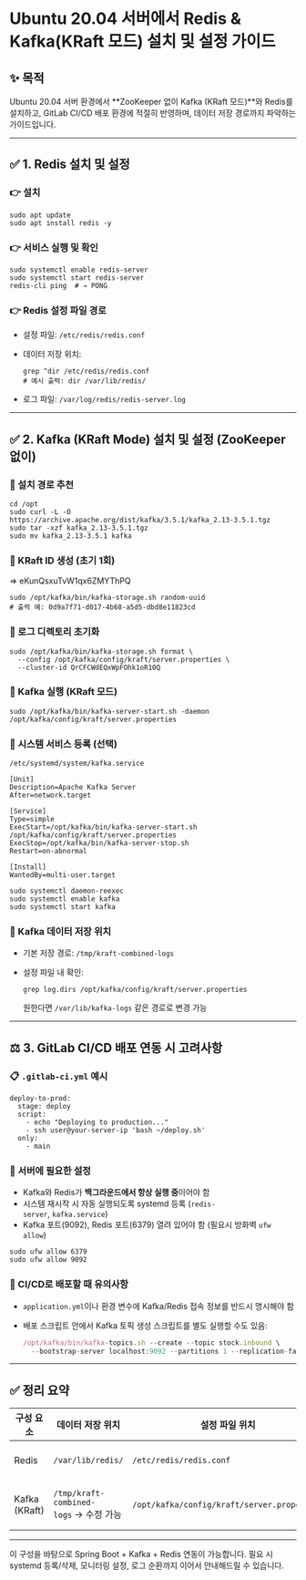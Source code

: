 # Ubuntu 20.04 서버에서 Redis & Kafka(KRaft 모드) 설치 및 설정 가이드

## ✨ 목적

Ubuntu 20.04 서버 환경에서 **ZooKeeper 없이 Kafka (KRaft 모드)**와 Redis를 설치하고, GitLab CI/CD 배포 환경에 적절히 반영하며, 데이터 저장 경로까지 파악하는 가이드입니다.

---

## ✅ 1. Redis 설치 및 설정

### 👉 설치

```
sudo apt update
sudo apt install redis -y
```

### 👉 서비스 실행 및 확인

```
sudo systemctl enable redis-server
sudo systemctl start redis-server
redis-cli ping  # → PONG
```

### 👉 Redis 설정 파일 경로

- 설정 파일: `/etc/redis/redis.conf`
- 데이터 저장 위치:
    
    ```
    grep ^dir /etc/redis/redis.conf
    # 예시 출력: dir /var/lib/redis/
    ```
    
- 로그 파일: `/var/log/redis/redis-server.log`

---

## ✅ 2. Kafka (KRaft Mode) 설치 및 설정 (ZooKeeper 없이)

### 📁 설치 경로 추천

```
cd /opt
sudo curl -L -O https://archive.apache.org/dist/kafka/3.5.1/kafka_2.13-3.5.1.tgz
sudo tar -xzf kafka_2.13-3.5.1.tgz
sudo mv kafka_2.13-3.5.1 kafka
```

### 📅 KRaft ID 생성 (초기 1회)
⇒ eKunQsxuTvW1qx6ZMYThPQ

```
sudo /opt/kafka/bin/kafka-storage.sh random-uuid
# 출력 예: 0d9a7f71-d017-4b68-a5d5-dbd8e11823cd
```

### 🔧 로그 디렉토리 초기화

```
sudo /opt/kafka/bin/kafka-storage.sh format \
  --config /opt/kafka/config/kraft/server.properties \
  --cluster-id QrCFCWdEQxWpFOhk1oR10Q
```

### 🚀 Kafka 실행 (KRaft 모드)

```
sudo /opt/kafka/bin/kafka-server-start.sh -daemon /opt/kafka/config/kraft/server.properties
```

### 🔧 시스템 서비스 등록 (선택)

`/etc/systemd/system/kafka.service`

```
[Unit]
Description=Apache Kafka Server
After=network.target

[Service]
Type=simple
ExecStart=/opt/kafka/bin/kafka-server-start.sh /opt/kafka/config/kraft/server.properties
ExecStop=/opt/kafka/bin/kafka-server-stop.sh
Restart=on-abnormal

[Install]
WantedBy=multi-user.target
```

```
sudo systemctl daemon-reexec
sudo systemctl enable kafka
sudo systemctl start kafka
```

### 📂 Kafka 데이터 저장 위치

- 기본 저장 경로: `/tmp/kraft-combined-logs`
- 설정 파일 내 확인:
    
    ```
    grep log.dirs /opt/kafka/config/kraft/server.properties
    ```
    
    원한다면 `/var/lib/kafka-logs` 같은 경로로 변경 가능
    

---

## ⚖️ 3. GitLab CI/CD 배포 연동 시 고려사항

### 📋 `.gitlab-ci.yml` 예시

```
deploy-to-prod:
  stage: deploy
  script:
    - echo "Deploying to production..."
    - ssh user@your-server-ip 'bash ~/deploy.sh'
  only:
    - main
```

### 🔧 서버에 필요한 설정

- Kafka와 Redis가 **백그라운드에서 항상 실행 중**이어야 함
- 시스템 재시작 시 자동 실행되도록 systemd 등록 (`redis-server`, `kafka.service`)
- Kafka 포트(9092), Redis 포트(6379) 열려 있어야 함 (필요시 방화벽 `ufw allow`)

```
sudo ufw allow 6379
sudo ufw allow 9092
```

### 🌌 CI/CD로 배포할 때 유의사항

- `application.yml`이나 환경 변수에 Kafka/Redis 접속 정보를 반드시 명시해야 함
- 배포 스크립트 안에서 Kafka 토픽 생성 스크립트를 별도 실행할 수도 있음:
    
    ```jsx
    /opt/kafka/bin/kafka-topics.sh --create --topic stock.inbound \
      --bootstrap-server localhost:9092 --partitions 1 --replication-factor 1
    ```
    

---

## ✅ 정리 요약

| 구성 요소 | 데이터 저장 위치 | 설정 파일 위치 | 서비스 실행 |
| --- | --- | --- | --- |
| Redis | `/var/lib/redis/` | `/etc/redis/redis.conf` | `systemctl start redis-server` |
| Kafka (KRaft) | `/tmp/kraft-combined-logs` → 수정 가능 | `/opt/kafka/config/kraft/server.properties` | `systemctl start kafka` (등록 시) |

---

이 구성을 바탕으로 Spring Boot + Kafka + Redis 연동이 가능합니다. 필요 시 systemd 등록/삭제, 모니터링 설정, 로그 순환까지 이어서 안내해드릴 수 있습니다.